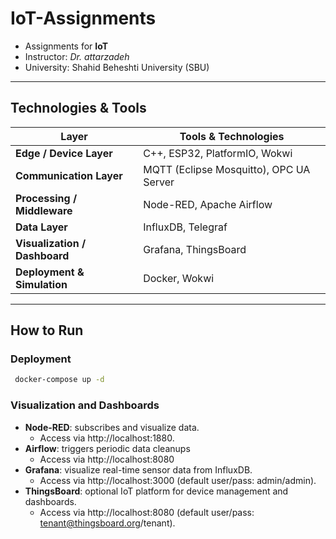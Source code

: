 # IoT-Assignments

+ Assignments for **IoT**
+ Instructor: *Dr. attarzadeh*
+ University: Shahid Beheshti University (SBU)

---

## Technologies & Tools

| Layer | Tools & Technologies |
|-------|----------------------|
| **Edge / Device Layer** | C++, ESP32, PlatformIO, Wokwi |
| **Communication Layer** | MQTT (Eclipse Mosquitto), OPC UA Server |
| **Processing / Middleware** | Node-RED, Apache Airflow |
| **Data Layer** | InfluxDB, Telegraf |
| **Visualization / Dashboard** | Grafana, ThingsBoard |
| **Deployment & Simulation** | Docker, Wokwi |

---

## How to Run

### Deployment

  ```bash
   docker-compose up -d
  ```

### Visualization and Dashboards

+ **Node-RED**: subscribes and visualize data.
  - Access via http://localhost:1880.
+ **Airflow**: triggers periodic data cleanups
  - Access via http://localhost:8080
+ **Grafana**: visualize real-time sensor data from InfluxDB.
  - Access via http://localhost:3000 (default user/pass: admin/admin).
+ **ThingsBoard**: optional IoT platform for device management and dashboards.
  - Access via http://localhost:8080 (default user/pass: tenant@thingsboard.org/tenant).



